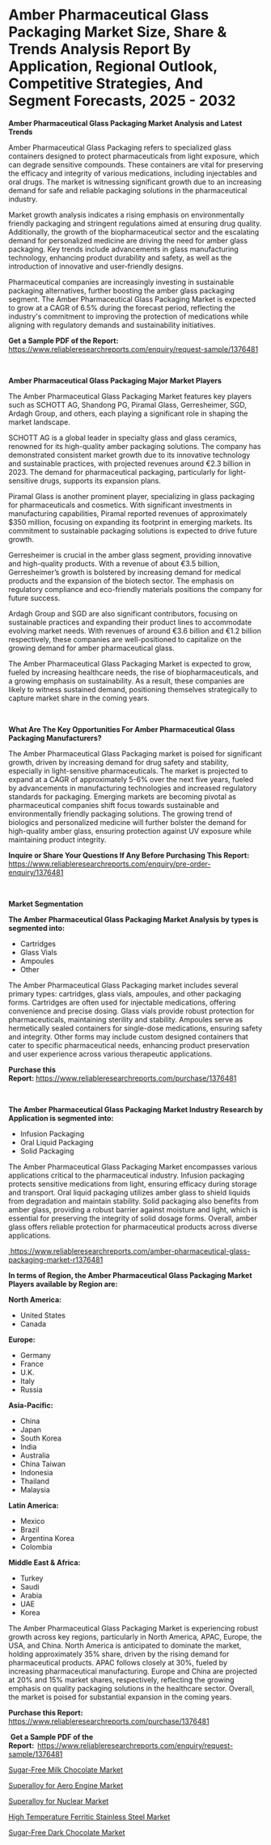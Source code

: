 <p><h1>Amber Pharmaceutical Glass Packaging Market Size, Share & Trends Analysis Report By Application, Regional Outlook, Competitive Strategies, And Segment Forecasts, 2025 - 2032</h1></p><p><strong>Amber Pharmaceutical Glass Packaging Market Analysis and Latest Trends</strong></p>
<p><p>Amber Pharmaceutical Glass Packaging refers to specialized glass containers designed to protect pharmaceuticals from light exposure, which can degrade sensitive compounds. These containers are vital for preserving the efficacy and integrity of various medications, including injectables and oral drugs. The market is witnessing significant growth due to an increasing demand for safe and reliable packaging solutions in the pharmaceutical industry.</p><p>Market growth analysis indicates a rising emphasis on environmentally friendly packaging and stringent regulations aimed at ensuring drug quality. Additionally, the growth of the biopharmaceutical sector and the escalating demand for personalized medicine are driving the need for amber glass packaging. Key trends include advancements in glass manufacturing technology, enhancing product durability and safety, as well as the introduction of innovative and user-friendly designs.</p><p>Pharmaceutical companies are increasingly investing in sustainable packaging alternatives, further boosting the amber glass packaging segment. The Amber Pharmaceutical Glass Packaging Market is expected to grow at a CAGR of 6.5% during the forecast period, reflecting the industry's commitment to improving the protection of medications while aligning with regulatory demands and sustainability initiatives.</p></p>
<p><strong>Get a Sample PDF of the Report:&nbsp;</strong> <a href="https://www.reliableresearchreports.com/enquiry/request-sample/1376481?utm_campaign=113&utm_medium=2&utm_source=Github&utm_content=ia&utm_term=13012025&utm_id=amber-pharmaceutical-glass-packaging">https://www.reliableresearchreports.com/enquiry/request-sample/1376481</a></p>
<p>&nbsp;</p>
<p><strong>Amber Pharmaceutical Glass Packaging Major Market Players</strong></p>
<p><p>The Amber Pharmaceutical Glass Packaging Market features key players such as SCHOTT AG, Shandong PG, Piramal Glass, Gerresheimer, SGD, Ardagh Group, and others, each playing a significant role in shaping the market landscape.</p><p>SCHOTT AG is a global leader in specialty glass and glass ceramics, renowned for its high-quality amber packaging solutions. The company has demonstrated consistent market growth due to its innovative technology and sustainable practices, with projected revenues around €2.3 billion in 2023. The demand for pharmaceutical packaging, particularly for light-sensitive drugs, supports its expansion plans.</p><p>Piramal Glass is another prominent player, specializing in glass packaging for pharmaceuticals and cosmetics. With significant investments in manufacturing capabilities, Piramal reported revenues of approximately $350 million, focusing on expanding its footprint in emerging markets. Its commitment to sustainable packaging solutions is expected to drive future growth.</p><p>Gerresheimer is crucial in the amber glass segment, providing innovative and high-quality products. With a revenue of about €3.5 billion, Gerresheimer’s growth is bolstered by increasing demand for medical products and the expansion of the biotech sector. The emphasis on regulatory compliance and eco-friendly materials positions the company for future success.</p><p>Ardagh Group and SGD are also significant contributors, focusing on sustainable practices and expanding their product lines to accommodate evolving market needs. With revenues of around €3.6 billion and €1.2 billion respectively, these companies are well-positioned to capitalize on the growing demand for amber pharmaceutical glass.</p><p>The Amber Pharmaceutical Glass Packaging Market is expected to grow, fueled by increasing healthcare needs, the rise of biopharmaceuticals, and a growing emphasis on sustainability. As a result, these companies are likely to witness sustained demand, positioning themselves strategically to capture market share in the coming years.</p></p>
<p>&nbsp;</p>
<p><strong>What Are The Key Opportunities For Amber Pharmaceutical Glass Packaging Manufacturers?</strong></p>
<p><p>The Amber Pharmaceutical Glass Packaging market is poised for significant growth, driven by increasing demand for drug safety and stability, especially in light-sensitive pharmaceuticals. The market is projected to expand at a CAGR of approximately 5-6% over the next five years, fueled by advancements in manufacturing technologies and increased regulatory standards for packaging. Emerging markets are becoming pivotal as pharmaceutical companies shift focus towards sustainable and environmentally friendly packaging solutions. The growing trend of biologics and personalized medicine will further bolster the demand for high-quality amber glass, ensuring protection against UV exposure while maintaining product integrity.</p></p>
<p><strong>Inquire or Share Your Questions If Any Before Purchasing This Report:</strong> <a href="https://www.reliableresearchreports.com/enquiry/pre-order-enquiry/1376481?utm_campaign=113&utm_medium=2&utm_source=Github&utm_content=ia&utm_term=13012025&utm_id=amber-pharmaceutical-glass-packaging">https://www.reliableresearchreports.com/enquiry/pre-order-enquiry/1376481</a></p>
<p>&nbsp;</p>
<p><strong>Market Segmentation</strong></p>
<p><strong>The Amber Pharmaceutical Glass Packaging Market Analysis by types is segmented into:</strong></p>
<p><ul><li>Cartridges</li><li>Glass Vials</li><li>Ampoules</li><li>Other</li></ul></p>
<p><p>The Amber Pharmaceutical Glass Packaging market includes several primary types: cartridges, glass vials, ampoules, and other packaging forms. Cartridges are often used for injectable medications, offering convenience and precise dosing. Glass vials provide robust protection for pharmaceuticals, maintaining sterility and stability. Ampoules serve as hermetically sealed containers for single-dose medications, ensuring safety and integrity. Other forms may include custom designed containers that cater to specific pharmaceutical needs, enhancing product preservation and user experience across various therapeutic applications.</p></p>
<p><strong>Purchase this Report:&nbsp;</strong><a href="https://www.reliableresearchreports.com/purchase/1376481?utm_campaign=113&utm_medium=2&utm_source=Github&utm_content=ia&utm_term=13012025&utm_id=amber-pharmaceutical-glass-packaging">https://www.reliableresearchreports.com/purchase/1376481</a></p>
<p>&nbsp;</p>
<p><strong>The Amber Pharmaceutical Glass Packaging Market Industry Research by Application is segmented into:</strong></p>
<p><ul><li>Infusion Packaging</li><li>Oral Liquid Packaging</li><li>Solid Packaging</li></ul></p>
<p><p>The Amber Pharmaceutical Glass Packaging Market encompasses various applications critical to the pharmaceutical industry. Infusion packaging protects sensitive medications from light, ensuring efficacy during storage and transport. Oral liquid packaging utilizes amber glass to shield liquids from degradation and maintain stability. Solid packaging also benefits from amber glass, providing a robust barrier against moisture and light, which is essential for preserving the integrity of solid dosage forms. Overall, amber glass offers reliable protection for pharmaceutical products across diverse applications.</p></p>
<p><a href="https://www.reliableresearchreports.com/amber-pharmaceutical-glass-packaging-market-r1376481?utm_campaign=113&utm_medium=2&utm_source=Github&utm_content=ia&utm_term=13012025&utm_id=amber-pharmaceutical-glass-packaging">&nbsp;https://www.reliableresearchreports.com/amber-pharmaceutical-glass-packaging-market-r1376481</a></p>
<p><strong>In terms of Region, the Amber Pharmaceutical Glass Packaging Market Players available by Region are:</strong></p>
<p>
    <p> <strong> North America: </strong>
        <ul>
            <li>United States</li>
            <li>Canada</li>
        </ul>
        </p> 
    <p> <strong> Europe: </strong>
        <ul>
            <li>Germany</li>
            <li>France</li>
            <li>U.K.</li>
            <li>Italy</li>
            <li>Russia</li>
        </ul>
        </p> 
    <p> <strong> Asia-Pacific: </strong>
        <ul>
            <li>China</li>
            <li>Japan</li>
            <li>South Korea</li>
            <li>India</li>
            <li>Australia</li>
            <li>China Taiwan</li>
            <li>Indonesia</li>
            <li>Thailand</li>
            <li>Malaysia</li>
        </ul>
        </p> 
    <p> <strong> Latin America: </strong>
        <ul>
            <li>Mexico</li>
            <li>Brazil</li>
            <li>Argentina Korea</li>
            <li>Colombia</li>
        </ul>
        </p> 
    <p> <strong> Middle East & Africa: </strong>
        <ul>
            <li>Turkey</li>
            <li>Saudi</li>
            <li>Arabia</li>
            <li>UAE</li>
            <li>Korea</li>
        </ul>
    </p>
    </p>
<p><p>The Amber Pharmaceutical Glass Packaging Market is experiencing robust growth across key regions, particularly in North America, APAC, Europe, the USA, and China. North America is anticipated to dominate the market, holding approximately 35% share, driven by the rising demand for pharmaceutical products. APAC follows closely at 30%, fueled by increasing pharmaceutical manufacturing. Europe and China are projected at 20% and 15% market shares, respectively, reflecting the growing emphasis on quality packaging solutions in the healthcare sector. Overall, the market is poised for substantial expansion in the coming years.</p></p>
<p><strong>Purchase this Report: </strong><a href="https://www.reliableresearchreports.com/purchase/1376481?utm_campaign=113&utm_medium=2&utm_source=Github&utm_content=ia&utm_term=13012025&utm_id=amber-pharmaceutical-glass-packaging">https://www.reliableresearchreports.com/purchase/1376481</a></p>
<p>&nbsp;<strong>Get a Sample PDF of the Report:&nbsp;&nbsp;</strong><a href="https://www.reliableresearchreports.com/enquiry/request-sample/1376481?utm_campaign=113&utm_medium=2&utm_source=Github&utm_content=ia&utm_term=13012025&utm_id=amber-pharmaceutical-glass-packaging">https://www.reliableresearchreports.com/enquiry/request-sample/1376481</a></p>
<p><strong></strong></p>
<p><p><a href="https://github.com/locarol73/Market-Research-Report-List-1/blob/main/sugar-free-milk-chocolate-market.md?utm_campaign=113&utm_medium=2&utm_source=Github&utm_content=ia&utm_term=13012025&utm_id=amber-pharmaceutical-glass-packaging">Sugar-Free Milk Chocolate Market</a></p><p><a href="https://github.com/LilianFaulkner65/Market-Research-Report-List-1/blob/main/superalloy-for-aero-engine-market.md?utm_campaign=113&utm_medium=2&utm_source=Github&utm_content=ia&utm_term=13012025&utm_id=amber-pharmaceutical-glass-packaging">Superalloy for Aero Engine Market</a></p><p><a href="https://github.com/SamiaChowdhury801/Market-Research-Report-List-1/blob/main/superalloy-for-nuclear-market.md?utm_campaign=113&utm_medium=2&utm_source=Github&utm_content=ia&utm_term=13012025&utm_id=amber-pharmaceutical-glass-packaging">Superalloy for Nuclear Market</a></p><p><a href="https://github.com/rileymgdorcas/Market-Research-Report-List-1/blob/main/high-temperature-ferritic-stainless-steel-market.md?utm_campaign=113&utm_medium=2&utm_source=Github&utm_content=ia&utm_term=13012025&utm_id=amber-pharmaceutical-glass-packaging">High Temperature Ferritic Stainless Steel Market</a></p><p><a href="https://github.com/lehumiston1971679/Market-Research-Report-List-1/blob/main/sugar-free-dark-chocolate-market.md?utm_campaign=113&utm_medium=2&utm_source=Github&utm_content=ia&utm_term=13012025&utm_id=amber-pharmaceutical-glass-packaging">Sugar-Free Dark Chocolate Market</a></p></p>